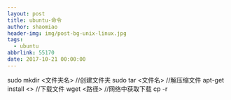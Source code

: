 ```yaml
---
layout: post
title: ubuntu-命令
author: shaomiao
header-img: img/post-bg-unix-linux.jpg
tags:
  - ubuntu
abbrlink: 55170
date: 2017-10-21 00:00:00
---
```

sudo  mkdir <文件夹名> //创建文件夹 
sudo tar <文件名> //解压缩文件
apt-get  install <> //下载文件
wget <路径> //网络中获取下载
cp -r 
